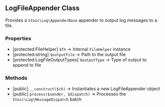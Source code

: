 ## LogFileAppender Class
Provides a `Stoic\Log\AppenderBase` appender to output log messages to a file.

### Properties
- [protected:FileHelper] `$fh` -> Internal `FileHelper` instance
- [protected:string] `$outputFile` -> Path to the output file
- [protected:LogFileOutputTypes] `$outputType` -> Type of output to append to file

### Methods
- [public] `__construct($ch)` -> Instantiates a new LogFileAppender object
- [public] `process($sender, $dispatch)` -> Processes the `Stoic\Log\MessageDispatch` batch